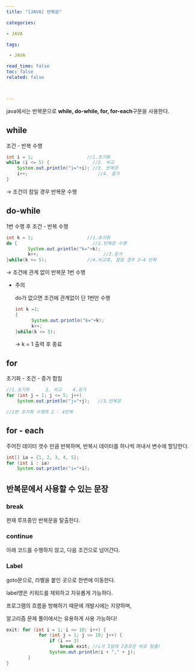 ```yaml
---
title: "[JAVA] 반복문"

categories:

- JAVA

tags: 

 - JAVA

read_time: false
toc: false
related: false



---
```


java에서는 반복문으로 **while, do-while, for, for-each**구문을 사용한다.

## while

조건 - 반복 수행

```java
int i = 1;	                  //1.초기화
while (i <= 5) {	            //2. 비교
	System.out.println("i="+i);	//3. 반복문
	i++;	                      //4. 증가
}
```

→ 조건이 참일 경우 반복문 수행

## do-while

1번 수행 후 조건 - 반복 수행

```java
int k = 1;	                  //1.초기화
do {	                        //2.반복문 수행
		System.out.println("k="+k);
		k++;	                    //3.증가
}while(k <= 5);               //4.비교후, 참일 경우 2~4 반복
```

→ 조건에 관계 없이 반복문 1번 수행

- 주의

  do가 없으면 조건에 관계없이 단 1번만 수행

  ```java
  int k =1;
  {
  		System.out.println("k="+k);
  		k++;
  }while(k <= 5);
  ```

  → k = 1 출력 후 종료

## for

초기화 - 조건 - 증가 합침

```java
//1.초기화      2. 비교    4.증가
for (int j = 1; j <= 5; j++)
	System.out.println("j="+j);   //3.반복문

//1번 초기화 수행후 2 - 4반복
```

## for - each

주어진 데이터 갯수 만큼 반복하며, 반복시 데이터를 하나씩 꺼내서 변수에 할당한다.

```java
int[] ia = {1, 2, 3, 4, 5};
for (int i : ia)
	System.out.println("i="+i);
```

## 반복문에서 사용할 수 있는 문장

### break

현재 루프중인 반복문을 탈출한다.

### continue

아래 코드를 수행하지 않고, 다음 조건으로 넘어간다.

### Label

goto문으로, 라벨을 붙인 곳으로 한번에 이동한다.

label명은 키워드를 제외하고 자유롭게 가능하다.

프로그램의 흐름을 방해하기 때문에 개발시에는 지양하며,

알고리즘 문제 풀이에서는 유용하게 사용 가능하다!

```java
exit: for (int i = 1; i <= 10; i++) {
			for (int j = 1; j <= 10; j++) {
				if (i == 3) 
					break exit; //i가 3일때 2중포문 바로 탈출!
				System.out.println(i + "," + j);
		}
}
```